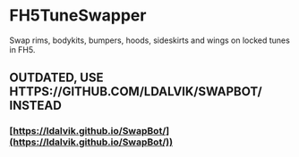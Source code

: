# FH5TuneSwapper
Swap rims, bodykits, bumpers, hoods, sideskirts and wings on locked tunes in FH5.


## OUTDATED, USE HTTPS://GITHUB.COM/LDALVIK/SWAPBOT/ INSTEAD 

### [https://ldalvik.github.io/SwapBot/](https://ldalvik.github.io/SwapBot/))
